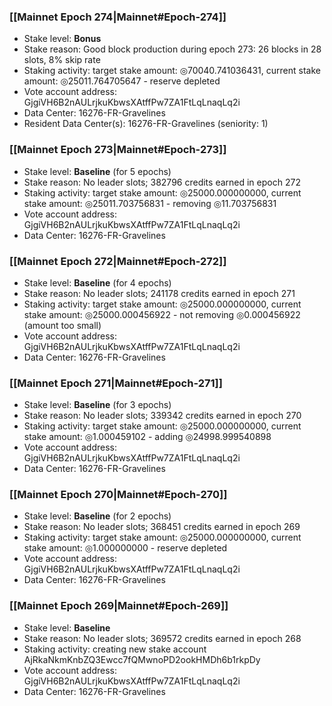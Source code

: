 ### [[Mainnet Epoch 274|Mainnet#Epoch-274]]
* Stake level: **Bonus**
* Stake reason: Good block production during epoch 273: 26 blocks in 28 slots, 8% skip rate
* Staking activity: target stake amount: ◎70040.741036431, current stake amount: ◎25011.764705647 - reserve depleted
* Vote account address: GjgiVH6B2nAULrjkuKbwsXAtffPw7ZA1FtLqLnaqLq2i
* Data Center: 16276-FR-Gravelines
* Resident Data Center(s): 16276-FR-Gravelines (seniority: 1)
### [[Mainnet Epoch 273|Mainnet#Epoch-273]]
* Stake level: **Baseline** (for 5 epochs)
* Stake reason: No leader slots; 382796 credits earned in epoch 272
* Staking activity: target stake amount: ◎25000.000000000, current stake amount: ◎25011.703756831 - removing ◎11.703756831
* Vote account address: GjgiVH6B2nAULrjkuKbwsXAtffPw7ZA1FtLqLnaqLq2i
* Data Center: 16276-FR-Gravelines
### [[Mainnet Epoch 272|Mainnet#Epoch-272]]
* Stake level: **Baseline** (for 4 epochs)
* Stake reason: No leader slots; 241178 credits earned in epoch 271
* Staking activity: target stake amount: ◎25000.000000000, current stake amount: ◎25000.000456922 - not removing ◎0.000456922 (amount too small)
* Vote account address: GjgiVH6B2nAULrjkuKbwsXAtffPw7ZA1FtLqLnaqLq2i
* Data Center: 16276-FR-Gravelines
### [[Mainnet Epoch 271|Mainnet#Epoch-271]]
* Stake level: **Baseline** (for 3 epochs)
* Stake reason: No leader slots; 339342 credits earned in epoch 270
* Staking activity: target stake amount: ◎25000.000000000, current stake amount: ◎1.000459102 - adding ◎24998.999540898
* Vote account address: GjgiVH6B2nAULrjkuKbwsXAtffPw7ZA1FtLqLnaqLq2i
* Data Center: 16276-FR-Gravelines
### [[Mainnet Epoch 270|Mainnet#Epoch-270]]
* Stake level: **Baseline** (for 2 epochs)
* Stake reason: No leader slots; 368451 credits earned in epoch 269
* Staking activity: target stake amount: ◎25000.000000000, current stake amount: ◎1.000000000 - reserve depleted
* Vote account address: GjgiVH6B2nAULrjkuKbwsXAtffPw7ZA1FtLqLnaqLq2i
* Data Center: 16276-FR-Gravelines
### [[Mainnet Epoch 269|Mainnet#Epoch-269]]
* Stake level: **Baseline**
* Stake reason: No leader slots; 369572 credits earned in epoch 268
* Staking activity: creating new stake account AjRkaNkmKnbZQ3Ewcc7fQMwnoPD2ookHMDh6b1rkpDy
* Vote account address: GjgiVH6B2nAULrjkuKbwsXAtffPw7ZA1FtLqLnaqLq2i
* Data Center: 16276-FR-Gravelines